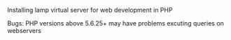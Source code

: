 Installing lamp virtual server for web development in PHP



Bugs: PHP versions above 5.6.25+ may have problems excuting queries on webservers
